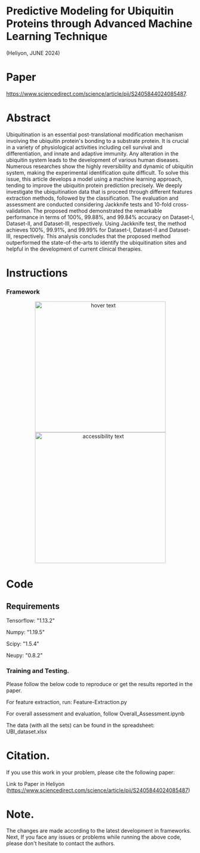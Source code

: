 # Predictive Modeling for Ubiquitin Proteins through Advanced Machine Learning Technique
(Heliyon, JUNE 2024)


# Paper
https://www.sciencedirect.com/science/article/pii/S2405844024085487.

# Abstract

Ubiquitination is an essential post-translational modification mechanism involving the ubiquitin protein's bonding to a substrate protein. It is crucial in a variety of physiological activities including cell survival and differentiation, and innate and adaptive immunity. Any alteration in the ubiquitin system leads to the development of various human diseases. Numerous researches show the highly reversibility and dynamic of ubiquitin system, making the experimental identification quite difficult. To solve this issue, this article develops a model using a machine learning approach, tending to improve the ubiquitin protein prediction precisely. We deeply investigate the
ubiquitination data that is proceed through different features extraction methods, followed by the classification. The evaluation and assessment are conducted considering Jackknife tests and 10-fold cross-validation. The proposed method demonstrated the remarkable performance in terms of 100%, 99.88%, and 99.84% accuracy on Dataset-I,
Dataset-II, and Dataset-III, respectively. Using Jackknife test, the method achieves 100%, 99.91%, and 99.99% for Dataset-I, Dataset-II and Dataset-III, respectively. This analysis concludes that the proposed method outperformed the state-of-the-arts to identify the ubiquitination sites and helpful in the development of current clinical therapies.

# Instructions

### Framework

<p align="center">
  <img src="C:\Users\Shazia Khan\Downloads\Ubi paper framework.jpg" width="350" title="hover text">
  <img src="C:\Users\Shazia Khan\Downloads\Ubi paper framework.jpg" width="350" alt="accessibility text">
</p>

# Code

## Requirements
Tensorflow: "1.13.2"

Numpy: "1.19.5"

Scipy: "1.5.4"

Neupy: "0.8.2"

### Training and Testing.

Please follow the below code to reproduce or get the results reported in the paper.

For feature extraction, run: Feature-Extraction.py

For overall assessment and evaluation, follow Overall_Assessment.ipynb

The data (with all the sets) can be found in the spreadsheet: UBI_dataset.xlsx




# Citation.
If you use this work in your problem, please cite the following paper:


Link to Paper in Heliyon (https://www.sciencedirect.com/science/article/pii/S2405844024085487)




# Note.
The changes are made according to the latest development in frameworks.
Next, If you face any issues or problems while running the above code, please don't hesitate to contact the authors.



